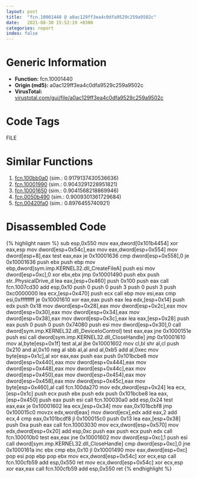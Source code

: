 ```yaml
---
layout: post
title:  "fcn.10001440 @ a0ac129ff3ea4c0dfa9529c259a9502c"
date:   2021-08-30 15:52:19 +0300
categories: report
index: false
---
```


# Generic Information
- **Function:** fcn.10001440
- **Origin (md5):** a0ac129ff3ea4c0dfa9529c259a9502c
- **VirusTotal:** [virustotal.com/gui/file/a0ac129ff3ea4c0dfa9529c259a9502c][virustotal_ref]

# Code Tags
<span class="tag" id="FILE">FILE</span>


# Similar Functions

1. [fcn.100bb0a0][similar_1_ref] (sim.: 0.9179137430536636)
2. [fcn.10001990][similar_2_ref] (sim.: 0.9043291228951821)
3. [fcn.10001650][similar_3_ref] (sim.: 0.9041568218869946)
4. [fcn.0050b490][similar_4_ref] (sim.: 0.9009301361729684)
5. [fcn.00420fa0][similar_5_ref] (sim.: 0.8976455740921)


# Disassembled Code

{% highlight nasm %}
sub esp,0x550
mov eax,dword[0x101b4454]
xor eax,esp
mov dword[esp+0x54c],eax
mov eax,dword[esp+0x554]
mov dword[esp+8],eax
test eax,eax
je 0x10001636
cmp dword[esp+0x558],0
je 0x10001636
push ebx
push ebp
mov ebp,dword[sym.imp.KERNEL32.dll_CreateFileA]
push esi
mov dword[esp+0xc],0
xor ebx,ebx
jmp 0x10001490
push ebx
push str..PhysicalDrive_d
lea eax,[esp+0x460]
push 0x100
push eax
call fcn.1007cd30
add esp,0x10
push 0
push 0
push 3
push 0
push 3
push 0xc0000000
lea ecx,[esp+0x470]
push ecx
call ebp
mov esi,eax
cmp esi,0xffffffff
je 0x10001610
xor eax,eax
push eax
lea edx,[esp+0x14]
push edx
push 0x18
mov dword[esp+0x28],eax
mov dword[esp+0x2c],eax
mov dword[esp+0x30],eax
mov dword[esp+0x34],eax
mov dword[esp+0x38],eax
mov dword[esp+0x3c],eax
lea eax,[esp+0x28]
push eax
push 0
push 0
push 0x74080
push esi
mov dword[esp+0x30],0
call dword[sym.imp.KERNEL32.dll_DeviceIoControl]
test eax,eax
jne 0x1000151e
push esi
call dword[sym.imp.KERNEL32.dll_CloseHandle]
jmp 0x10001610
mov al,byte[esp+0x1f]
test al,al
jbe 0x10001602
mov cl,bl
shr al,cl
push 0x210
and al,0x10
neg al
sbb al,al
and al,0xb5
add al,0xec
mov byte[esp+0x1c],al
xor eax,eax
push eax
push 0x101bcbe8
mov dword[esp+0x440],eax
mov dword[esp+0x444],eax
mov dword[esp+0x448],eax
mov dword[esp+0x44c],eax
mov dword[esp+0x450],eax
mov dword[esp+0x454],eax
mov dword[esp+0x458],eax
mov dword[esp+0x45c],eax
mov byte[esp+0x460],al
call fcn.100da270
mov edx,dword[esp+0x24]
lea ecx,[esp+0x1c]
push ecx
push ebx
push edx
push 0x101bcbe8
lea eax,[esp+0x450]
push eax
push esi
call fcn.100030a0
add esp,0x24
test eax,eax
je 0x10001602
lea ecx,[esp+0x34]
mov eax,0x101bcbf8
jmp 0x100015c0
movzx edx,word[eax]
mov dword[ecx],edx
add eax,2
add ecx,4
cmp eax,0x101bcdf8
jl 0x100015c0
push 0x13
lea eax,[esp+0x38]
push 0xa
push eax
call fcn.10003030
mov ecx,dword[esp+0x570]
mov edx,dword[esp+0x20]
add esp,0xc
push eax
push ecx
push edx
call fcn.100010b0
test eax,eax
jne 0x10001602
mov dword[esp+0xc],1
push esi
call dword[sym.imp.KERNEL32.dll_CloseHandle]
cmp dword[esp+0xc],0
jne 0x1000161a
inc ebx
cmp ebx,0x10
jl 0x10001490
mov eax,dword[esp+0xc]
pop esi
pop ebp
pop ebx
mov ecx,dword[esp+0x54c]
xor ecx,esp
call fcn.100cfb59
add esp,0x550
ret 
mov ecx,dword[esp+0x54c]
xor ecx,esp
xor eax,eax
call fcn.100cfb59
add esp,0x550
ret 
{% endhighlight %}


[similar_1_ref]: /report/fcn.100bb0a0@89dc67d2f980e8488f97b1bf8cb24258
[similar_2_ref]: /report/fcn.10001990@a0ac129ff3ea4c0dfa9529c259a9502c
[similar_3_ref]: /report/fcn.10001650@a0ac129ff3ea4c0dfa9529c259a9502c
[similar_4_ref]: /report/fcn.0050b490@17d73cbafe6dd96dd6f2291fab06fbb5
[similar_5_ref]: /report/fcn.00420fa0@be7fba7cc724acf4ae2900d99e0fc9c3
[virustotal_ref]: https://www.virustotal.com/gui/file/a0ac129ff3ea4c0dfa9529c259a9502c